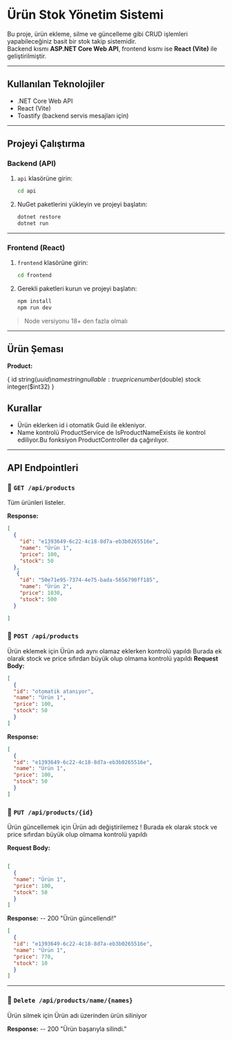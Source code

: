 #  Ürün Stok Yönetim Sistemi

Bu proje, ürün ekleme, silme ve güncelleme gibi CRUD işlemleri yapabileceğiniz basit bir stok takip sistemidir.  
Backend kısmı **ASP.NET Core Web API**, frontend kısmı ise **React (Vite)** ile geliştirilmiştir.

---

##  Kullanılan Teknolojiler

- .NET Core Web API
- React (Vite)
- Toastify (backend servis mesajları için)

---

## Projeyi Çalıştırma

### Backend (API)

1. `api` klasörüne girin:
    ```bash
    cd api
    ```
2. NuGet paketlerini yükleyin ve projeyi başlatın:
    ```bash
    dotnet restore
    dotnet run
    ```



---

### Frontend (React)

1. `frontend` klasörüne girin:
    ```bash
    cd frontend
    ```
2. Gerekli paketleri kurun ve projeyi başlatın:
    ```bash
    npm install
    npm run dev
    ```

> Node versiyonu 18+ den fazla olmalı

---

## Ürün Şeması

**Product:**

{
    id	string($uuid)
    name	string nullable: true
    price	number($double)
    stock	integer($int32)
}
  
## Kurallar

- Ürün eklerken id i otomatik Guid ile ekleniyor.
- Name kontrolü ProductService de IsProductNameExists ile kontrol ediliyor.Bu fonksiyon ProductController da çağırılıyor.

---

##  API Endpointleri

### 🔹 `GET /api/products`

Tüm ürünleri listeler.

**Response:**
```json
[
  {
    "id": "e1393649-6c22-4c18-8d7a-eb3b0265516e",
    "name": "Ürün 1",
    "price": 100,
    "stock": 50
  },
   {
    "id": "50e71e95-7374-4e75-bada-5656790ff185",
    "name": "Ürün 2",
    "price": 1030,
    "stock": 500
  }

]

```
### 🔹 `POST /api/products`

Ürün eklemek için
Ürün adı aynı olamaz eklerken kontrolü yapıldı
Burada ek olarak stock ve price  sıfırdan büyük olup olmama kontrolü yapıldı
**Request Body:**
```json
[
  {
  "id": "otomatik atanıyor",
  "name": "Ürün 1",
  "price": 100,
  "stock": 50
  }
]
```
**Response:**
```json
[
  {
  "id": "e1393649-6c22-4c18-8d7a-eb3b0265516e",
  "name": "Ürün 1",
  "price": 100,
  "stock": 50
  }
]
```
### 🔹 `PUT /api/products/{id}`

Ürün güncellemek için
Ürün adı değiştirilemez !
Burada ek olarak stock ve price sıfırdan büyük olup olmama kontrolü yapıldı

**Request Body:**
```json

[
  {
  "name": "Ürün 1",
  "price": 100,
  "stock": 50
  }
]
```

**Response:**
-- 200 "Ürün güncellendi!"

```json
[
  {
  "id": "e1393649-6c22-4c18-8d7a-eb3b0265516e",
  "name": "Ürün 1",
  "price": 770,
  "stock": 10
  }
]
```
----

### 🔹 `Delete /api/products/name/{names}`

Ürün silmek için
Ürün adı üzerinden ürün siliniyor


**Response:**
-- 200 "Ürün başarıyla silindi."

